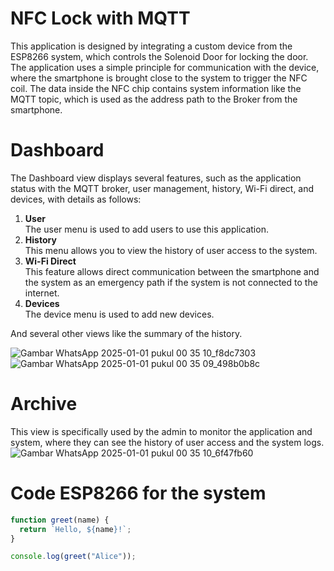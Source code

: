# NFC Lock with MQTT
This application is designed by integrating a custom device from the ESP8266 system, which controls the Solenoid Door for locking the door. The application uses a simple principle for communication with the device, where the smartphone is brought close to the system to trigger the NFC coil. The data inside the NFC chip contains system information like the MQTT topic, which is used as the address path to the Broker from the smartphone.

# Dashboard
   The Dashboard view displays several features, such as the application status with the MQTT broker, user management, history, Wi-Fi direct, and devices, with details as follows:
   1. **User**  
        The user menu is used to add users to use this application.
   2. **History**  
        This menu allows you to view the history of user access to the system.
   3. **Wi-Fi Direct**  
        This feature allows direct communication between the smartphone and the system as an emergency path if the system is not connected to the internet.
   4. **Devices**  
        The device menu is used to add new devices.

   And several other views like the summary of the history.

![Gambar WhatsApp 2025-01-01 pukul 00 35 10_f8dc7303](https://github.com/user-attachments/assets/5fd702fd-839f-4195-a7cc-5798b302a1de)
![Gambar WhatsApp 2025-01-01 pukul 00 35 09_498b0b8c](https://github.com/user-attachments/assets/5f1b96fc-f5c2-40ba-874c-f70f7257bc68)



# Archive
   This view is specifically used by the admin to monitor the application and system, where they can see the history of user access and the system logs.
   ![Gambar WhatsApp 2025-01-01 pukul 00 35 10_6f47fb60](https://github.com/user-attachments/assets/e758311b-6268-492a-af82-7e400f225a2d)

# Code ESP8266 for the system

```javascript
function greet(name) {
  return `Hello, ${name}!`;
}

console.log(greet("Alice"));
